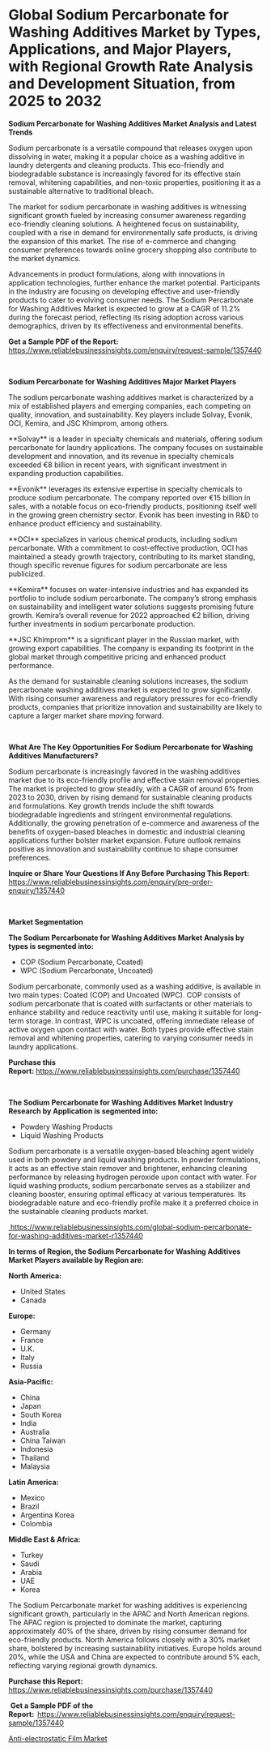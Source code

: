 <p><h1>Global Sodium Percarbonate for Washing Additives Market by Types, Applications, and Major Players, with Regional Growth Rate Analysis and Development Situation, from 2025 to 2032</h1></p><p><strong>Sodium Percarbonate for Washing Additives Market Analysis and Latest Trends</strong></p>
<p><p>Sodium percarbonate is a versatile compound that releases oxygen upon dissolving in water, making it a popular choice as a washing additive in laundry detergents and cleaning products. This eco-friendly and biodegradable substance is increasingly favored for its effective stain removal, whitening capabilities, and non-toxic properties, positioning it as a sustainable alternative to traditional bleach.</p><p>The market for sodium percarbonate in washing additives is witnessing significant growth fueled by increasing consumer awareness regarding eco-friendly cleaning solutions. A heightened focus on sustainability, coupled with a rise in demand for environmentally safe products, is driving the expansion of this market. The rise of e-commerce and changing consumer preferences towards online grocery shopping also contribute to the market dynamics.</p><p>Advancements in product formulations, along with innovations in application technologies, further enhance the market potential. Participants in the industry are focusing on developing effective and user-friendly products to cater to evolving consumer needs. The Sodium Percarbonate for Washing Additives Market is expected to grow at a CAGR of 11.2% during the forecast period, reflecting its rising adoption across various demographics, driven by its effectiveness and environmental benefits.</p></p>
<p><strong>Get a Sample PDF of the Report:&nbsp;</strong> <a href="https://www.reliablebusinessinsights.com/enquiry/request-sample/1357440?utm_campaign=2214&utm_medium=2&utm_source=Github&utm_content=ia&utm_term=01022025&utm_id=sodium-percarbonate-for-washing-additives">https://www.reliablebusinessinsights.com/enquiry/request-sample/1357440</a></p>
<p>&nbsp;</p>
<p><strong>Sodium Percarbonate for Washing Additives Major Market Players</strong></p>
<p><p>The sodium percarbonate washing additives market is characterized by a mix of established players and emerging companies, each competing on quality, innovation, and sustainability. Key players include Solvay, Evonik, OCI, Kemira, and JSC Khimprom, among others.</p><p>**Solvay** is a leader in specialty chemicals and materials, offering sodium percarbonate for laundry applications. The company focuses on sustainable development and innovation, and its revenue in specialty chemicals exceeded €8 billion in recent years, with significant investment in expanding production capabilities.</p><p>**Evonik** leverages its extensive expertise in specialty chemicals to produce sodium percarbonate. The company reported over €15 billion in sales, with a notable focus on eco-friendly products, positioning itself well in the growing green chemistry sector. Evonik has been investing in R&D to enhance product efficiency and sustainability.</p><p>**OCI** specializes in various chemical products, including sodium percarbonate. With a commitment to cost-effective production, OCI has maintained a steady growth trajectory, contributing to its market standing, though specific revenue figures for sodium percarbonate are less publicized.</p><p>**Kemira** focuses on water-intensive industries and has expanded its portfolio to include sodium percarbonate. The company’s strong emphasis on sustainability and intelligent water solutions suggests promising future growth. Kemira’s overall revenue for 2022 approached €2 billion, driving further investments in sodium percarbonate production.</p><p>**JSC Khimprom** is a significant player in the Russian market, with growing export capabilities. The company is expanding its footprint in the global market through competitive pricing and enhanced product performance.</p><p>As the demand for sustainable cleaning solutions increases, the sodium percarbonate washing additives market is expected to grow significantly. With rising consumer awareness and regulatory pressures for eco-friendly products, companies that prioritize innovation and sustainability are likely to capture a larger market share moving forward.</p></p>
<p>&nbsp;</p>
<p><strong>What Are The Key Opportunities For Sodium Percarbonate for Washing Additives Manufacturers?</strong></p>
<p><p>Sodium percarbonate is increasingly favored in the washing additives market due to its eco-friendly profile and effective stain removal properties. The market is projected to grow steadily, with a CAGR of around 6% from 2023 to 2030, driven by rising demand for sustainable cleaning products and formulations. Key growth trends include the shift towards biodegradable ingredients and stringent environmental regulations. Additionally, the growing penetration of e-commerce and awareness of the benefits of oxygen-based bleaches in domestic and industrial cleaning applications further bolster market expansion. Future outlook remains positive as innovation and sustainability continue to shape consumer preferences.</p></p>
<p><strong>Inquire or Share Your Questions If Any Before Purchasing This Report:</strong> <a href="https://www.reliablebusinessinsights.com/enquiry/pre-order-enquiry/1357440?utm_campaign=2214&utm_medium=2&utm_source=Github&utm_content=ia&utm_term=01022025&utm_id=sodium-percarbonate-for-washing-additives">https://www.reliablebusinessinsights.com/enquiry/pre-order-enquiry/1357440</a></p>
<p>&nbsp;</p>
<p><strong>Market Segmentation</strong></p>
<p><strong>The Sodium Percarbonate for Washing Additives Market Analysis by types is segmented into:</strong></p>
<p><ul><li>COP (Sodium Percarbonate, Coated)</li><li>WPC (Sodium Percarbonate, Uncoated)</li></ul></p>
<p><p>Sodium percarbonate, commonly used as a washing additive, is available in two main types: Coated (COP) and Uncoated (WPC). COP consists of sodium percarbonate that is coated with surfactants or other materials to enhance stability and reduce reactivity until use, making it suitable for long-term storage. In contrast, WPC is uncoated, offering immediate release of active oxygen upon contact with water. Both types provide effective stain removal and whitening properties, catering to varying consumer needs in laundry applications.</p></p>
<p><strong>Purchase this Report:&nbsp;</strong><a href="https://www.reliablebusinessinsights.com/purchase/1357440?utm_campaign=2214&utm_medium=2&utm_source=Github&utm_content=ia&utm_term=01022025&utm_id=sodium-percarbonate-for-washing-additives">https://www.reliablebusinessinsights.com/purchase/1357440</a></p>
<p>&nbsp;</p>
<p><strong>The Sodium Percarbonate for Washing Additives Market Industry Research by Application is segmented into:</strong></p>
<p><ul><li>Powdery Washing Products</li><li>Liquid Washing Products</li></ul></p>
<p><p>Sodium percarbonate is a versatile oxygen-based bleaching agent widely used in both powdery and liquid washing products. In powder formulations, it acts as an effective stain remover and brightener, enhancing cleaning performance by releasing hydrogen peroxide upon contact with water. For liquid washing products, sodium percarbonate serves as a stabilizer and cleaning booster, ensuring optimal efficacy at various temperatures. Its biodegradable nature and eco-friendly profile make it a preferred choice in the sustainable cleaning products market.</p></p>
<p><a href="https://www.reliablebusinessinsights.com/global-sodium-percarbonate-for-washing-additives-market-r1357440?utm_campaign=2214&utm_medium=2&utm_source=Github&utm_content=ia&utm_term=01022025&utm_id=sodium-percarbonate-for-washing-additives">&nbsp;https://www.reliablebusinessinsights.com/global-sodium-percarbonate-for-washing-additives-market-r1357440</a></p>
<p><strong>In terms of Region, the Sodium Percarbonate for Washing Additives Market Players available by Region are:</strong></p>
<p>
    <p> <strong> North America: </strong>
        <ul>
            <li>United States</li>
            <li>Canada</li>
        </ul>
        </p> 
    <p> <strong> Europe: </strong>
        <ul>
            <li>Germany</li>
            <li>France</li>
            <li>U.K.</li>
            <li>Italy</li>
            <li>Russia</li>
        </ul>
        </p> 
    <p> <strong> Asia-Pacific: </strong>
        <ul>
            <li>China</li>
            <li>Japan</li>
            <li>South Korea</li>
            <li>India</li>
            <li>Australia</li>
            <li>China Taiwan</li>
            <li>Indonesia</li>
            <li>Thailand</li>
            <li>Malaysia</li>
        </ul>
        </p> 
    <p> <strong> Latin America: </strong>
        <ul>
            <li>Mexico</li>
            <li>Brazil</li>
            <li>Argentina Korea</li>
            <li>Colombia</li>
        </ul>
        </p> 
    <p> <strong> Middle East & Africa: </strong>
        <ul>
            <li>Turkey</li>
            <li>Saudi</li>
            <li>Arabia</li>
            <li>UAE</li>
            <li>Korea</li>
        </ul>
    </p>
    </p>
<p><p>The Sodium Percarbonate market for washing additives is experiencing significant growth, particularly in the APAC and North American regions. The APAC region is projected to dominate the market, capturing approximately 40% of the share, driven by rising consumer demand for eco-friendly products. North America follows closely with a 30% market share, bolstered by increasing sustainability initiatives. Europe holds around 20%, while the USA and China are expected to contribute around 5% each, reflecting varying regional growth dynamics.</p></p>
<p><strong>Purchase this Report: </strong><a href="https://www.reliablebusinessinsights.com/purchase/1357440?utm_campaign=2214&utm_medium=2&utm_source=Github&utm_content=ia&utm_term=01022025&utm_id=sodium-percarbonate-for-washing-additives">https://www.reliablebusinessinsights.com/purchase/1357440</a></p>
<p>&nbsp;<strong>Get a Sample PDF of the Report:&nbsp;&nbsp;</strong><a href="https://www.reliablebusinessinsights.com/enquiry/request-sample/1357440?utm_campaign=2214&utm_medium=2&utm_source=Github&utm_content=ia&utm_term=01022025&utm_id=sodium-percarbonate-for-washing-additives">https://www.reliablebusinessinsights.com/enquiry/request-sample/1357440</a></p>
<p><strong></strong></p>
<p><p><a href="https://github.com/comasnickie/Market-Research-Report-List-1/blob/main/anti-electrostatic-film-market.md?utm_campaign=2214&utm_medium=2&utm_source=Github&utm_content=ia&utm_term=01022025&utm_id=sodium-percarbonate-for-washing-additives">Anti-electrostatic Film Market</a></p></p>